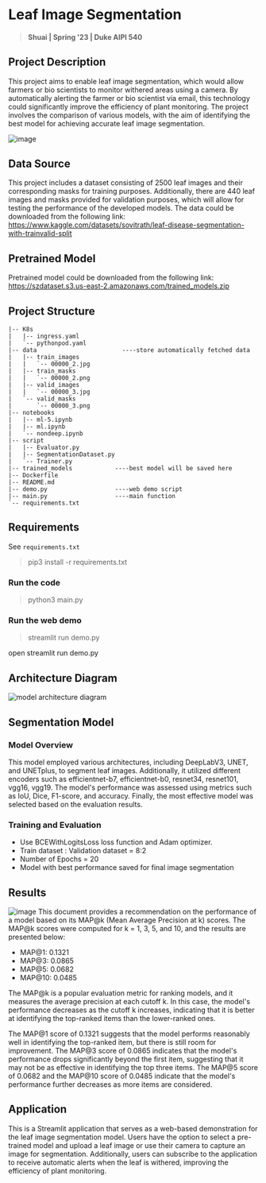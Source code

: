 # Leaf Image Segmentation

> #### Shuai | Spring '23 | Duke AIPI 540

## Project Description

This project aims to enable leaf image segmentation, which would allow farmers or bio scientists to monitor withered
areas using a camera. By automatically alerting the farmer or bio scientist via email, this technology could
significantly improve the efficiency of plant monitoring. The project involves the comparison of various models, with
the aim of identifying the best model for achieving accurate leaf image segmentation.

![image](https://user-images.githubusercontent.com/16725501/233883932-4715b03d-fde3-451e-b4ad-6327f930db02.png)

## Data Source

This project includes a dataset consisting of 2500 leaf images and their corresponding masks for training purposes.
Additionally, there are 440 leaf images and masks provided for validation purposes, which will allow for testing the
performance of the developed models.
The data could be downloaded from the following link:
https://www.kaggle.com/datasets/sovitrath/leaf-disease-segmentation-with-trainvalid-split

## Pretrained Model

Pretrained model could be downloaded from the following
link: https://szdataset.s3.us-east-2.amazonaws.com/trained_models.zip

## Project Structure

```
|-- K8s
|   |-- ingress.yaml
|   `-- pythonpod.yaml
|-- data                        ----store automatically fetched data
|   |-- train_images
|   |   `-- 00000_2.jpg
|   |-- train_masks
|   |   `-- 00000_2.png
|   |-- valid_images
|   |   `-- 00000_3.jpg
|   `-- valid_masks
|       `-- 00000_3.png
|-- notebooks
|   |-- ml-5.ipynb
|   |-- ml.ipynb
|   `-- nondeep.ipynb
|-- script
|   |-- Evaluator.py
|   |-- SegmentationDataset.py
|   `-- Trainer.py
|-- trained_models            ----best model will be saved here
|-- Dockerfile
|-- README.md
|-- demo.py                   ----web demo script
|-- main.py                   ----main function
`-- requirements.txt
```

## Requirements

See `requirements.txt`
> pip3 install -r requirements.txt

### Run the code

> python3 main.py

### Run the web demo

> streamlit run demo.py

open streamlit run demo.py

## Architecture Diagram

![model architecture diagram](https://user-images.githubusercontent.com/16725501/233882811-1ed2155a-2d4a-4996-8a41-6fe1f1e0e9c2.png)

## Segmentation Model

### Model Overview

This model employed various architectures, including DeepLabV3, UNET, and UNETplus, to segment leaf images.
Additionally, it utilized different encoders such as efficientnet-b7, efficientnet-b0, resnet34, resnet101, vgg16,
vgg19. The model's performance was assessed
using metrics such as IoU, Dice, F1-score, and accuracy. Finally, the most effective model was selected based on the
evaluation results.

### Training and Evaluation

- Use BCEWithLogitsLoss loss function and Adam optimizer.
- Train dataset : Validation dataset = 8:2
- Number of Epochs = 20
- Model with best performance saved for final image segmentation

## Results

![image](https://user-images.githubusercontent.com/16725501/233882989-08bdf9d0-27db-4d0e-adda-a66fd430a3ac.png)
This document provides a recommendation on the performance of a model based on its MAP@k (Mean Average Precision at k)
scores. The MAP@k scores were computed for k = 1, 3, 5, and 10, and the results are presented below:

* MAP@1: 0.1321
* MAP@3: 0.0865
* MAP@5: 0.0682
* MAP@10: 0.0485

The MAP@k is a popular evaluation metric for ranking models, and it measures the average precision at each cutoff k. In
this case, the model's performance decreases as the cutoff k increases, indicating that it is better at identifying the
top-ranked items than the lower-ranked ones.

The MAP@1 score of 0.1321 suggests that the model performs reasonably well in identifying the top-ranked item, but there
is still room for improvement. The MAP@3 score of 0.0865 indicates that the model's performance drops significantly
beyond the first item, suggesting that it may not be as effective in identifying the top three items. The MAP@5 score of
0.0682 and the MAP@10 score of 0.0485 indicate that the model's performance further decreases as more items are
considered.

## Application

This is a Streamlit application that serves as a web-based demonstration for the leaf image segmentation model. Users
have the option to select a pre-trained model and upload a leaf image or use their camera to capture an image for
segmentation. Additionally, users can subscribe to the application to receive automatic alerts when the leaf is
withered, improving the efficiency of plant monitoring.